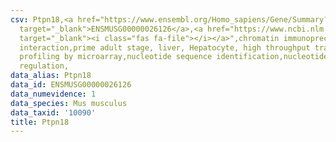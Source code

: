```yaml
---
csv: Ptpn18,<a href="https://www.ensembl.org/Homo_sapiens/Gene/Summary?db=core;g=ENSMUSG00000026126"
  target="_blank">ENSMUSG00000026126</a>,<a href="https://www.ncbi.nlm.nih.gov/pubmed/23834426"
  target="_blank"><i class="fas fa-file"></i></a>",chromatin immunoprecipitation assay,direct
  interaction,prime adult stage, liver, Hepatocyte, high throughput transcription
  profiling by microarray,nucleotide sequence identification,nucleotide sequence identification,transcriptional
  regulation,
data_alias: Ptpn18
data_id: ENSMUSG00000026126
data_numevidence: 1
data_species: Mus musculus
data_taxid: '10090'
title: Ptpn18
---
```

